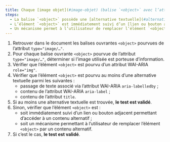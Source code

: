 ```yaml
---
title: Chaque [image objet](#image-objet) (balise `<object>` avec l’attribut `type="image/…"`) [porteuse d’information](#image-porteuse-d-information), vérifie-t-elle une de ces conditions ?
steps:
  - La balise `<object>` possède une [alternative textuelle](#alternative-textuelle-image) et un attribut `role="img"` ;
  - L’élément `<object>` est immédiatement suivi d’un [lien ou bouton adjacent](#lien-ou-bouton-adjacent) permettant d’accéder à un [contenu alternatif](#contenu-alternatif) ;
  - Un mécanisme permet à l’utilisateur de remplacer l’élément `<object>` par un [contenu alternatif](#contenu-alternatif).
---
```


1. Retrouver dans le document les balises ouvrantes `<object>` pourvues de l’attribut `type="image/…"`.
2. Pour chaque balise ouvrante `<object>` pourvue de l’attribut `type="image/…"`, déterminer si l’image utilisée est porteuse d’information.
3. Vérifier que l’élément `<object>` est pourvu d’un attribut WAI-ARIA `role="img"`.
4. Vérifier que l’élément `<object>` est pourvu au moins d’une alternative textuelle parmi les suivantes :
   - passage de texte associé via l’attribut WAI-ARIA `aria-labelledby` ;
   - contenu de l’attribut WAI-ARIA `aria-label` ;
   - contenu de l’attribut `title`.
5. Si au moins une alternative textuelle est trouvée, **le test est validé**.
6. Sinon, vérifier que l’élément `<object>` est :
   - soit immédiatement suivi d’un lien ou bouton adjacent permettant d’accéder à un contenu alternatif ;
   - soit un mécanisme permettant à l’utilisateur de remplacer l’élément `<object>` par un contenu alternatif.
7. Si c’est le cas, **le test est validé**.
